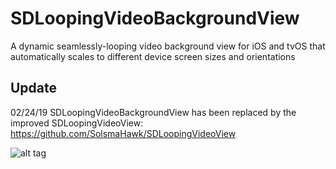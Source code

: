 # SDLoopingVideoBackgroundView
A dynamic seamlessly-looping video background view for iOS and tvOS that automatically scales to different device screen sizes and orientations
## Update
02/24/19
SDLoopingVideoBackgroundView has been replaced by the improved SDLoopingVideoView: https://github.com/SolsmaHawk/SDLoopingVideoView

![alt tag](https://media.giphy.com/media/l0Ex0dfthKYylmDBe/giphy.gif)

